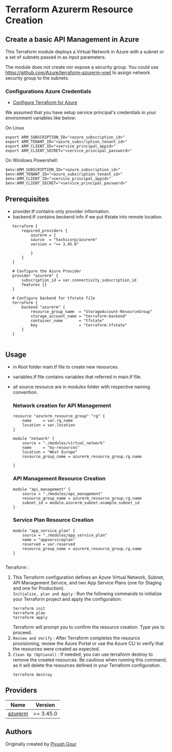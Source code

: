 
# Terraform Azurerm Resource Creation

## Create a basic API Management in Azure

This Terraform module deploys a Virtual Network in Azure with a subnet or a set of subnets passed in as input parameters.

The module does not create nor expose a security group. You could use https://github.com/Azure/terraform-azurerm-vnet to assign network security group to the subnets.

### Configurations Azure Credentials

- [Configure Terraform for Azure](https://docs.microsoft.com/en-us/azure/virtual-machines/linux/terraform-install-configure)

We assumed that you have setup service principal's credentials in your environment variables like below:

On Linux 

```shell
export ARM_SUBSCRIPTION_ID="<azure_subscription_id>"
export ARM_TENANT_ID="<azure_subscription_tenant_id>"
export ARM_CLIENT_ID="<service_principal_appid>"
export ARM_CLIENT_SECRET="<service_principal_password>"
```

On Windows Powershell:

```shell
$env:ARM_SUBSCRIPTION_ID="<azure_subscription_id>"
$env:ARM_TENANT_ID="<azure_subscription_tenant_id>"
$env:ARM_CLIENT_ID="<service_principal_appid>"
$env:ARM_CLIENT_SECRET="<service_principal_password>"
```

## Prerequisites 
 - provider.tf contains only provider information.
 - backend.tf contains beckend info if we put tfstate into remote location.

 ```hcl
    terraform {
        required_providers {
            azurerm = {
            source  = "hashicorp/azurerm"
            version = ">= 3.45.0"

            }
        }
    }

    # Configure the Azure Provider
    provider "azurerm" {
        subscription_id = var.connectivity_subscription_id
        features {}
    }

    # Configure backend for tfstate file
    terraform {
        backend "azurerm" {
            resource_group_name  = "StorageAccount-ResourceGroup"
            storage_account_name = "terraform-backend"
            container_name       = "tfstate"
            key                  = "terraform.tfstate"
        }
    }

 
 ```

## Usage
 - in Root folder main.tf file to create new resources.
 - variables.tf file contains variables that referred in main.tf file. 
 - all source resource are in modules folder with respective naming convention. 

 

    ### Network creation for API Management 
    ```hcl
    resource "azurerm_resource_group" "rg" {
        name     = var.rg_name
        location = var.location
    }

    module "network" {
        source = "./modules/virtual_network"
        name     = "my-resources"
        location = "West Europe"
        resource_group_name = azurerm_resource_group.rg.name
    
    }
    ```
    ### API Management Resource Creation
    ```hcl
    module "api_management" {
        source = "./modules/api_management"
        resource_group_name = azurerm_resource_group.rg.name
        subnet_id = module.azurerm_subnet.example.subnet_id
    }
    
    ```

    ### Service Plan Resource Creation

    ```hcl
    module "app_service_plan" {
        source = "./modules/app_service_plan"
        name = "appserviceplan"
        reserved = var.reserved
        resource_group_name = azurerm_resource_group.rg.name
    }

    
    ```

Terraform :

1. This Terraform configuration defines an Azure Virtual Network, Subnet, API Management Service, and two App Service Plans (one for Staging and one for Production).<br>
`Initialize, plan and Apply` : Run the following commands to initialize your Terraform project and apply the configuration:
    ```shell
    terraform init
    terraform plan
    terraform apply
    ```
    Terraform will prompt you to confirm the resource creation. Type yes to proceed.<br>
2. `Review and Verify` : After Terraform completes the resource provisioning, review the Azure Portal or use the Azure CLI to verify that the resources were created as expected.<br>
3. `Clean Up (Optional)` : If needed, you can use terraform destroy to remove the created resources. Be cautious when running this command, as it will delete the resources defined in your Terraform configuration.<br>
    ```
    terraform destroy
    ```


## Providers

| Name                                                          | Version       |
|---------------------------------------------------------------|---------------|
| <a name="provider_azurerm"></a> [azurerm](#provider\_azurerm) | >= 3.45.0 |

## Authors

Originally created by [Piyush Gour](http://github.com/piyushgour)
